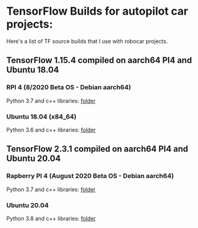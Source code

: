 # TensorFlow Builds for autopilot car projects:
Here's a list of TF source builds that I use with robocar projects.

## TensorFlow 1.15.4 compiled on aarch64 PI4 and Ubuntu 18.04

### RPI 4 (8/2020 Beta OS - Debian aarch64)
Python 3.7 and c++ libraries: [folder](https://1drv.ms/u/s!ArHAPNFYUSGMh_shFhVNZo1DPDEEfg?e=b2Qcbi)

### Ubuntu 18.04 (x84_64)
Python 3.6 and c++ libraries: [folder](https://1drv.ms/u/s!ArHAPNFYUSGMh_scSo-xzwXfCLYKzA?e=AQ6BpY)

## TensorFlow 2.3.1 compiled on aarch64 PI4 and Ubuntu 20.04

### Rapberry PI 4 (August 2020 Beta OS - Debian aarch64)
Python 3.7 and c++ libraries: [folder](https://1drv.ms/u/s!ArHAPNFYUSGMh_shFhVNZo1DPDEEfg?e=nUqDgh)

### Ubuntu 20.04
Python 3.8 and c++ libraries: [folder](https://1drv.ms/u/s!ArHAPNFYUSGMh_silxPNxUsJa7aKAg?e=rhOlmB)
